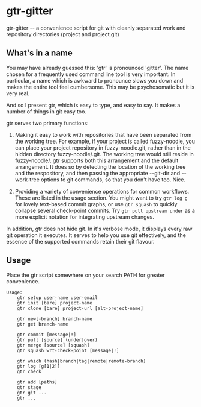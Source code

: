 gtr-gitter
==========

gtr-gitter -- a convenience script for git with cleanly separated work and repository directories (project and project.git)


What's in a name
----------------

You may have already guessed this: 'gtr' is pronounced 'gitter'.  The name chosen for a frequently used command line tool is very important.  In particular, a name which is awkward to pronounce slows you down and makes the entire tool feel cumbersome.  This may be psychosomatic but it is very real.

And so I present gtr, which is easy to type, and easy to say.  It makes a number of things in git easy too.

gtr serves two primary functions:

  1. Making it easy to work with repositories that have been separated from the working tree.  For example, if your project is called fuzzy-noodle, you can place your project repository in fuzzy-noodle.git, rather than in the hidden directory fuzzy-noodle/.git.  The working tree would still reside in fuzzy-noodle/.  gtr supports both this arrangement and the default arrangement.  It does so by detecting the location of the working tree and the respository, and then passing the appropriate --git-dir and --work-tree options to git commands, so that you don't have too.  Nice.

  2. Providing a variety of convenience operations for common workflows.  These are listed in the usage section.  You might want to try `gtr log g` for lovely text-based commit graphs, or use `gtr squash` to quickly collapse several check-point commits.  Try `gtr pull upstream under` as a more explicit notation for integrating upstream changes.

In addition, gtr does not hide git.  In it's verbose mode, it displays every raw git operation it executes.  It serves to help you use git effectively, and the essence of the supported commands retain their git flavour.


Usage
-----

Place the gtr script somewhere on your search PATH for greater convenience.

    Usage:
        gtr setup user-name user-email
        gtr init [bare] project-name
        gtr clone [bare] project-url [alt-project-name]
        
        gtr new[-branch] branch-name
        gtr get branch-name
        
        gtr commit [message|!]
        gtr pull [source] (under|over)
        gtr merge [source] [squash]
        gtr squash wrt-check-point [message|!]
        
        gtr which (hash|branch|tag|remote|remote-branch)
        gtr log [g[1|2]]
        gtr check
        
        gtr add [paths]
        gtr stage
        gtr git ...
        gtr ...


